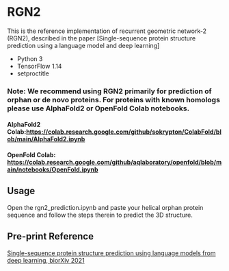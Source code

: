 # RGN2

This is the reference implementation of recurrent geometric network-2 (RGN2), described in the paper [Single-sequence protein structure prediction using a language model and deep learning]

* Python 3
* TensorFlow 1.14
* setproctitle

### Note: We recommend using RGN2 primarily for prediction of orphan or de novo proteins. For proteins with known homologs please use AlphaFold2 or OpenFold Colab notebooks.
#### AlphaFold2 Colab:https://colab.research.google.com/github/sokrypton/ColabFold/blob/main/AlphaFold2.ipynb
#### OpenFold Colab: https://colab.research.google.com/github/aqlaboratory/openfold/blob/main/notebooks/OpenFold.ipynb

## Usage
Open the rgn2_prediction.ipynb and paste your helical orphan protein sequence and follow the steps therein to predict the 3D structure.


## Pre-print Reference
[Single-sequence protein structure prediction using language models from deep learning, biorXiv 2021](https://www.biorxiv.org/content/10.1101/2021.08.02.454840v1)
